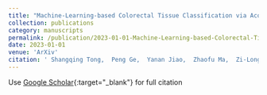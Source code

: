 ```yaml
---
title: "Machine-Learning-based Colorectal Tissue Classification via Acoustic Resolution Photoacoustic Microscopy"
collection: publications
category: manuscripts
permalink: /publication/2023-01-01-Machine-Learning-based-Colorectal-Tissue-Classification-via-Acoustic-Resolution-Photoacoustic-Microscopy
date: 2023-01-01
venue: 'ArXiv'
citation: ' Shangqing Tong,  Peng Ge,  Yanan Jiao,  Zhaofu Ma,  Zi-Long Li,  Long Liu,  Feng Gao,  Xiaohui Du,  Fei Gao, &quot;Machine-Learning-based Colorectal Tissue Classification via Acoustic Resolution Photoacoustic Microscopy.&quot; ArXiv, 2023.'
---
```

Use [Google Scholar](https://scholar.google.com/scholar?q=Machine+Learning+based+Colorectal+Tissue+Classification+via+Acoustic+Resolution+Photoacoustic+Microscopy){:target="_blank"} for full citation